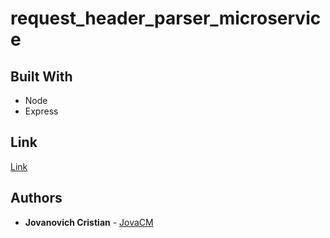 # request_header_parser_microservice

## Built With

- Node
- Express

## Link

[Link](https://cristianjova-request-header-parser-microservice.glitch.me/)

## Authors

- **Jovanovich Cristian** - [JovaCM](https://github.com/cristianjova)
